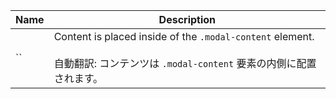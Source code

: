 
| Name | Description |
| --- | --- |
| `` | Content is placed inside of the `.modal-content` element.<br /><br />自動翻訳: コンテンツは `.modal-content` 要素の内側に配置されます。 |

